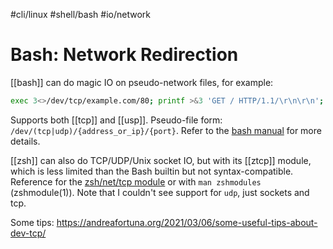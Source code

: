 #cli/linux #shell/bash #io/network
# Bash: Network Redirection

[[bash]] can do magic IO on pseudo-network files, for example:
```bash
exec 3<>/dev/tcp/example.com/80; printf >&3 'GET / HTTP/1.1/\r\n\r\n'; cat <&3
```
Supports both [[tcp]] and [[usp]]. Pseudo-file form: `/dev/(tcp|udp)/{address_or_ip}/{port}`. Refer to the [bash manual](https://www.gnu.org/savannah-checkouts/gnu/bash/manual/bash.html#Redirections) for more details.

[[zsh]] can also do TCP/UDP/Unix socket IO, but with its [[ztcp]] module, which is less limited than the Bash builtin but not syntax-compatible. Reference for the [zsh/net/tcp module](https://info2html.sourceforge.net/cgi-bin/info2html-demo/info2html?(zsh)The%2520zsh%2Fnet%2Ftcp%2520Module) or with `man zshmodules` (zshmodule(1)). Note that I couldn't see support for `udp`, just sockets and tcp.

Some tips: https://andreafortuna.org/2021/03/06/some-useful-tips-about-dev-tcp/
